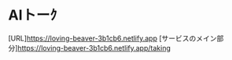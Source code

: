 # AIトーｸ

[URL]https://loving-beaver-3b1cb6.netlify.app
[サービスのメイン部分]https://loving-beaver-3b1cb6.netlify.app/taking
